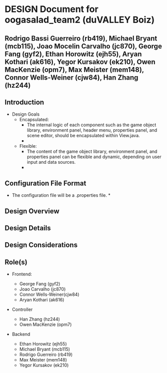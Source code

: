 # DESIGN Document for oogasalad_team2 (duVALLEY Boiz)
## Rodrigo Bassi Guerreiro (rb419), Michael Bryant (mcb115), Joao Mocelin Carvalho (jc870), George Fang (gyf2), Ethan Horowitz (ejh55), Aryan Kothari (ak616), Yegor Kursakov (ek210), Owen MacKenzie (opm7), Max Meister (mem148), Connor Wells-Weiner (cjw84), Han Zhang (hz244)

## Introduction

* Design Goals
  * Encapsulated:
    * The internal logic of each component such as the game object library, environment panel, header menu, properties panel, and scene editor, should be encapsulated within View.java. 
    *   
  * Flexible:
    * The content of the game object library, environment panel, and properties panel can be flexible and dynamic, depending on user input and data sources.
    * 

## Configuration File Format

* The configuration file will be a .properties file.
  * 


## Design Overview


## Design Details


## Design Considerations


## Role(s)
* Frontend:
    * George Fang (gyf2)
    * Joao Carvalho (jc870)
    * Connor Wells-Weiner(cjw84)
    * Aryan Kothari (ak616)

* Controller
    * Han Zhang (hz244) 
    * Owen MacKenzie (opm7)

* Backend
    * Ethan Horowitz (ejh55)
    * Michael Bryant (mcb115)
    * Rodrigo Guerreiro (rb419)
    * Max Meister (mem148)
    * Yegor Kursakov (ek210)